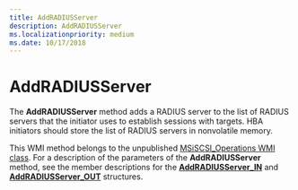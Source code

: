 ```yaml
---
title: AddRADIUSServer
description: AddRADIUSServer
ms.localizationpriority: medium
ms.date: 10/17/2018
---
```


# AddRADIUSServer


The **AddRADIUSServer** method adds a RADIUS server to the list of RADIUS servers that the initiator uses to establish sessions with targets. HBA initiators should store the list of RADIUS servers in nonvolatile memory.

This WMI method belongs to the unpublished [MSiSCSI\_Operations WMI class](msiscsi-operations-wmi-class.md). For a description of the parameters of the **AddRADIUSServer** method, see the member descriptions for the [**AddRADIUSServer\_IN**](/windows-hardware/drivers/ddi/iscsiop/ns-iscsiop-_addradiusserver_in) and [**AddRADIUSServer\_OUT**](/windows-hardware/drivers/ddi/iscsiop/ns-iscsiop-_addradiusserver_out) structures.

 

